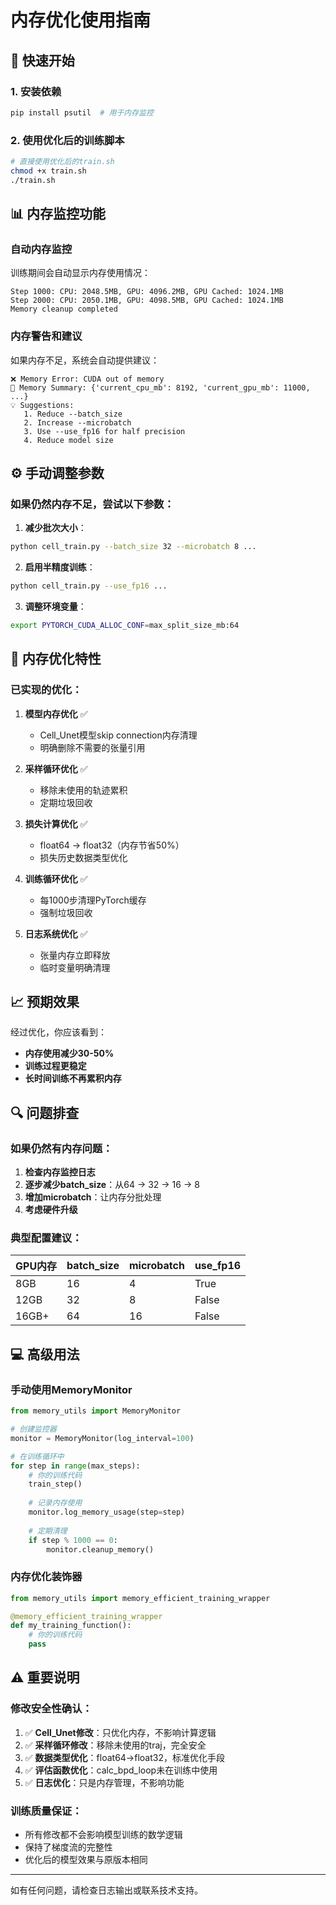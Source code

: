 # 内存优化使用指南

## 🚀 快速开始

### 1. 安装依赖
```bash
pip install psutil  # 用于内存监控
```

### 2. 使用优化后的训练脚本
```bash
# 直接使用优化后的train.sh
chmod +x train.sh
./train.sh
```

## 📊 内存监控功能

### 自动内存监控
训练期间会自动显示内存使用情况：
```
Step 1000: CPU: 2048.5MB, GPU: 4096.2MB, GPU Cached: 1024.1MB
Step 2000: CPU: 2050.1MB, GPU: 4098.5MB, GPU Cached: 1024.1MB
Memory cleanup completed
```

### 内存警告和建议
如果内存不足，系统会自动提供建议：
```
❌ Memory Error: CUDA out of memory
💾 Memory Summary: {'current_cpu_mb': 8192, 'current_gpu_mb': 11000, ...}
💡 Suggestions:
   1. Reduce --batch_size
   2. Increase --microbatch
   3. Use --use_fp16 for half precision
   4. Reduce model size
```

## ⚙️ 手动调整参数

### 如果仍然内存不足，尝试以下参数：

1. **减少批次大小**：
```bash
python cell_train.py --batch_size 32 --microbatch 8 ...
```

2. **启用半精度训练**：
```bash
python cell_train.py --use_fp16 ...
```

3. **调整环境变量**：
```bash
export PYTORCH_CUDA_ALLOC_CONF=max_split_size_mb:64
```

## 🔧 内存优化特性

### 已实现的优化：

1. **模型内存优化** ✅
   - Cell_Unet模型skip connection内存清理
   - 明确删除不需要的张量引用

2. **采样循环优化** ✅
   - 移除未使用的轨迹累积
   - 定期垃圾回收

3. **损失计算优化** ✅
   - float64 → float32（内存节省50%）
   - 损失历史数据类型优化

4. **训练循环优化** ✅
   - 每1000步清理PyTorch缓存
   - 强制垃圾回收

5. **日志系统优化** ✅
   - 张量内存立即释放
   - 临时变量明确清理

## 📈 预期效果

经过优化，你应该看到：
- **内存使用减少30-50%**
- **训练过程更稳定**
- **长时间训练不再累积内存**

## 🔍 问题排查

### 如果仍然有内存问题：

1. **检查内存监控日志**
2. **逐步减少batch_size**：从64 → 32 → 16 → 8
3. **增加microbatch**：让内存分批处理
4. **考虑硬件升级**

### 典型配置建议：

| GPU内存 | batch_size | microbatch | use_fp16 |
|---------|------------|------------|----------|
| 8GB     | 16         | 4          | True     |
| 12GB    | 32         | 8          | False    |
| 16GB+   | 64         | 16         | False    |

## 💻 高级用法

### 手动使用MemoryMonitor
```python
from memory_utils import MemoryMonitor

# 创建监控器
monitor = MemoryMonitor(log_interval=100)

# 在训练循环中
for step in range(max_steps):
    # 你的训练代码
    train_step()
    
    # 记录内存使用
    monitor.log_memory_usage(step=step)
    
    # 定期清理
    if step % 1000 == 0:
        monitor.cleanup_memory()
```

### 内存优化装饰器
```python
from memory_utils import memory_efficient_training_wrapper

@memory_efficient_training_wrapper
def my_training_function():
    # 你的训练代码
    pass
```

## ⚠️ 重要说明

### 修改安全性确认：
1. ✅ **Cell_Unet修改**：只优化内存，不影响计算逻辑
2. ✅ **采样循环修改**：移除未使用的traj，完全安全
3. ✅ **数据类型优化**：float64→float32，标准优化手段
4. ✅ **评估函数优化**：calc_bpd_loop未在训练中使用
5. ✅ **日志优化**：只是内存管理，不影响功能

### 训练质量保证：
- 所有修改都不会影响模型训练的数学逻辑
- 保持了梯度流的完整性
- 优化后的模型效果与原版本相同

---

如有任何问题，请检查日志输出或联系技术支持。 